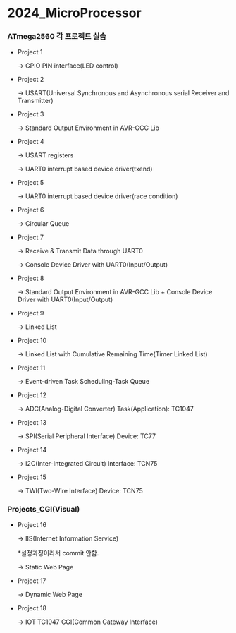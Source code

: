 # 2024_MicroProcessor

### ATmega2560 각 프로젝트 실습
- Project 1
  
  -> GPIO PIN interface(LED control)
  
- Project 2

  -> USART(Universal Synchronous and Asynchronous serial Receiver and Transmitter)
  
- Project 3

  -> Standard Output Environment in AVR-GCC Lib
  
- Project 4

  -> USART registers

  -> UART0 interrupt based device driver(txend)
  
- Project 5
  
  -> UART0 interrupt based device driver(race condition)
  
- Project 6

  -> Circular Queue
   
- Project 7

  -> Receive & Transmit Data through UART0

  -> Console Device Driver with UART0(Input/Output)
  
- Project 8

  -> Standard Output Environment in AVR-GCC Lib + Console Device Driver with UART0(Input/Output)
  
- Project 9

  -> Linked List
  
- Project 10

  -> Linked List with Cumulative Remaining Time(Timer Linked List)
  
- Project 11

  -> Event-driven Task Scheduling-Task Queue
  
- Project 12

  -> ADC(Analog-Digital Converter) Task(Application): TC1047
  
- Project 13

  -> SPI(Serial Peripheral Interface) Device: TC77
  
- Project 14

  -> I2C(Inter-Integrated Circuit) Interface: TCN75
  
- Project 15

  -> TWI(Two-Wire Interface) Device: TCN75

### Projects_CGI(Visual)
- Project 16

  -> IIS(Internet Information Service)

  *설정과정이라서 commit 안함.

  -> Static Web Page

- Project 17

  -> Dynamic Web Page
  
- Project 18

  -> IOT TC1047 CGI(Common Gateway Interface)
